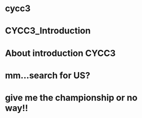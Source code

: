 # cycc3
# CYCC3_Introduction
# About introduction CYCC3
# mm...search for US?
# give me the championship or no way!!
